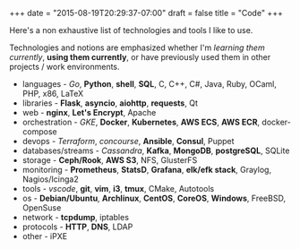+++
date = "2015-08-19T20:29:37-07:00"
draft = false
title = "Code"
+++

Here's a non exhaustive list of technologies and tools I like to use.

Technologies and notions are emphasized whether I'm _learning them currently_, **using them currently**, or have previously used them in other projects / work environments.

* languages - _Go_, **Python**, **shell**, **SQL**, C, C++, C#, Java, Ruby, OCaml, PHP, x86, LaTeX
* libraries - **Flask**, **asyncio**, **aiohttp**, **requests**, Qt
* web - **nginx**, **Let's Encrypt**, Apache
* orchestration - _GKE_, **Docker**, **Kubernetes**, **AWS ECS**, **AWS ECR**, docker-compose
* devops - _Terraform_, _concourse_, **Ansible**, **Consul**, Puppet
* databases/streams - _Cassandra_, **Kafka**, **MongoDB**, **postgreSQL**, SQLite
* storage - **Ceph/Rook**, **AWS S3**, NFS, GlusterFS
* monitoring - **Prometheus**, **StatsD**, **Grafana**, **elk/efk stack**, Graylog, Nagios/Icinga2
* tools - _vscode_, **git**, **vim**, **i3**, **tmux**, CMake, Autotools
* os - **Debian/Ubuntu**, **Archlinux**, **CentOS**,  **CoreOS**, **Windows**, FreeBSD, OpenSuse
* network - **tcpdump**, iptables
* protocols - **HTTP**, **DNS**, LDAP
* other - iPXE